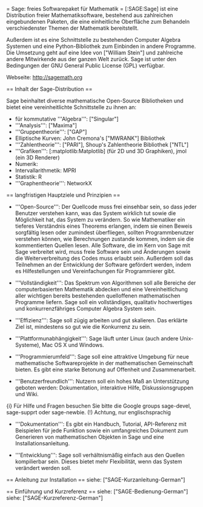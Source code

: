 = Sage: freies Softwarepaket für Mathematik =
[:SAGE:Sage] ist eine Distribution freier Mathematiksoftware, bestehend aus zahlreichen eingebundenen Paketen, die eine einheitliche Oberfläche zum Behandeln verschiedenster Themen der Mathematik bereitstellt.

Außerdem ist es eine Schnittstelle zu bestehenden Computer Algebra Systemen und eine Python-Bibliothek zum Einbinden in andere Programme. Die Umsetzung geht auf eine Idee von ["William Stein"] und zahlreiche andere Mitwirkende aus der ganzen Welt zurück. Sage ist unter den Bedingungen der GNU General Public License (GPL) verfügbar.

Webseite: http://sagemath.org

== Inhalt der Sage-Distribution ==

Sage beinhaltet diverse mathematische Open-Source Bibliotheken und bietet eine vereinheitlichte Schnittstelle zu ihnen an:

 * für kommutative '''Algebra''': ["Singular"]
 * '''Analysis''': ["Maxima"]
 * '''Gruppentheorie''': ["GAP"]
 * Elliptische Kurven: John Cremona's ["MWRANK"] Bibliothek
 * '''Zahlentheorie''': ["PARI"], Shoup's Zahlentheorie Bibliothek ["NTL"]
 * '''Grafiken''': [:matplotlib:Matplotlib] (für 2D und 3D Graphiken), jmol (ein 3D Renderer)
 * Numerik:
 * Intervallarithmetik: MPRI
 * Statistik: R
 * '''Graphentheorie''': NetworkX


== langfristigen Hauptziele und Prinzipien ==

 * '''Open-Source''': Der Quellcode muss frei einsehbar sein, so dass jeder Benutzer verstehen kann, was das System wirklich tut sowie die Möglichkeit hat, das System zu verändern. So wie Mathematiker ein tieferes Verständnis eines Theorems erlangen, indem sie einen Beweis sorgfältig lesen oder zumindest überfliegen, sollten Programmbenutzer verstehen können, wie Berechnungen zustande kommen, indem sie die kommentierten Quellen lesen. Alle Software, die im Kern von Sage mit Sage verbreitet wird, muss freie Software sein und Änderungen sowie die Weiterverbreitung des Codes muss erlaubt sein. Außerdem soll das Teilnehmen an der Entwicklung der Software gefördert werden, indem es Hilfestellungen und Vereinfachungen für Programmierer gibt.

 * '''Vollständigkeit''': Das Spektrum von Algorithmen soll alle Bereiche der computerbasierten Mathematik abdecken und eine Vereinheitlichung aller wichtigen bereits bestehenden quelloffenen mathematischen Programme liefern. Sage soll ein vollständiges, qualitativ hochwertiges und konkurrenzfähriges Computer Algebra System sein.

 * '''Effizienz''': Sage soll zügig arbeiten und gut skalieren. Das erklärte Ziel ist, mindestens so gut wie die Konkurrenz zu sein.

 * '''Plattformunabhängigkeit''': Sage läuft unter Linux (auch andere Unix-Systeme), Mac OS X und Windows.

 * '''Programmierumfeld''': Sage soll eine attraktive Umgebung für neue mathematische Softwareprojekte in der mathematischen Gemeinschaft bieten. Es gibt eine starke Betonung auf Offenheit und Zusammenarbeit.

 * '''Benutzerfreundlich''': Nutzern soll ein hohes Maß an Unterstützung geboten werden: Dokumentation, interaktive Hilfe, Diskussionsgruppen und Wiki.

{i} Für Hilfe und Fragen besuchen Sie bitte die Google groups sage-devel, sage-supprt oder sage-newbie. (!) Achtung, nur englischsprachig

 * '''Dokumentation''': Es gibt ein Handbuch, Tutorial, API-Referenz mit Beispielen für jede Funktion sowie ein umfangreiches Dokument zum Generieren von mathematischen Objekten in Sage und eine Installationsanleitung.

 * '''Entwicklung''': Sage soll verhältnismäßig einfach aus den Quellen kompilierbar sein. Dieses bietet mehr Flexibilität, wenn das System verändert werden soll.


== Anleitung zur Installation ==
siehe: ["SAGE-Kurzanleitung-German"]

== Einführung und Kurzreferenz ==
siehe: ["SAGE-Bedienung-German"]
siehe: ["SAGE-Kurzreferenz-German"]

